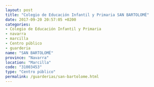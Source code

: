 ```yaml
---
layout: post
title: "Colegio de Educación Infantil y Primaria SAN BARTOLOMÉ"
date: 2017-09-20 20:57:05 +0200
categories:
- Colegio de Educación Infantil y Primaria
- navarra
- marcilla
- Centro público
- guarderia
name: "SAN BARTOLOMÉ"
province: "Navarra"
location: "Marcilla"
code: "31003453"
type: "Centro público"
permalink: /guarderias/san-bartolome.html
---
```


